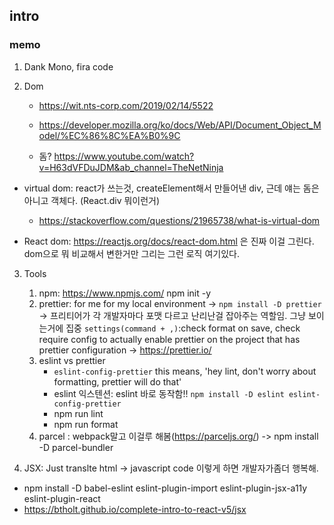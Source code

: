 ## intro

### memo

1. Dank Mono, fira code

2. Dom
   - https://wit.nts-corp.com/2019/02/14/5522
   - https://developer.mozilla.org/ko/docs/Web/API/Document_Object_Model/%EC%86%8C%EA%B0%9C

   - 돔? https://www.youtube.com/watch?v=H63dVFDuJDM&ab_channel=TheNetNinja


  - virtual dom: react가 쓰는것, createElement해서 만들어낸 div, 근데 얘는 돔은 아니고 객체다. (React.div 뭐이런거)
    - https://stackoverflow.com/questions/21965738/what-is-virtual-dom

   - React dom: https://reactjs.org/docs/react-dom.html 은 진짜 이걸 그린다. dom으로 뭐 비교해서 변한거만 그리는 그런 로직 여기있다. 



3. Tools
   1. npm: https://www.npmjs.com/ npm init -y
   2. prettier: for me for my local environment -> `npm install -D prettier` -> 프리티어가 각 개발자마다 포맷 다르고 난리난걸 잡아주는 역할임. 그냥 보이는거에 집중
   `settings(command + ,)`:check format on save, check require config to actually enable prettier on the project that has prettier configuration -> https://prettier.io/
   3. eslint vs prettier
      - `eslint-config-prettier` this means, 'hey lint, don't worry about formatting, prettier will do that'
      - eslint 익스텐션: eslint 바로 동작함!! `npm install -D eslint eslint-config-prettier`
      - npm run lint
      - npm run format
   4. parcel : webpack말고 이걸루 해봄(https://parceljs.org/) -> npm install -D parcel-bundler

4. JSX: Just translte html -> javascript code
이렇게 하면 개발자가좀더 행복해.

- npm install -D babel-eslint eslint-plugin-import eslint-plugin-jsx-a11y eslint-plugin-react 
- https://btholt.github.io/complete-intro-to-react-v5/jsx
  